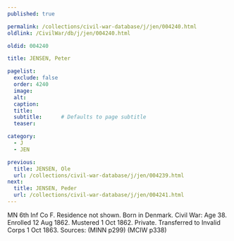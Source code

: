 ```yaml
---
published: true

permalink: /collections/civil-war-database/j/jen/004240.html
oldlink: /CivilWar/db/j/jen/004240.html

oldid: 004240

title: JENSEN, Peter

pagelist:
  exclude: false
  order: 4240
  image: 
  alt:
  caption:
  title:
  subtitle:      # Defaults to page subtitle
  teaser:

category: 
  - J 
  - JEN

previous:
  title: JENSEN, Ole
  url: /collections/civil-war-database/j/jen/004239.html  
next:
  title: JENSEN, Peder
  url: /collections/civil-war-database/j/jen/004241.html   
---
```

MN 6th Inf Co F. Residence not shown. Born in Denmark. Civil War: Age 38. Enrolled 12 Aug 1862. Mustered 1 Oct 1862. Private. Transferred to Invalid Corps 1 Oct 1863. Sources: (MINN p299) (MCIW p338)